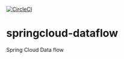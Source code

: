 [![CircleCI](https://circleci.com/gh/slswamyj/springcloud-dataflow.svg?style=svg)](https://circleci.com/gh/slswamyj/springcloud-dataflow)

# springcloud-dataflow
Spring Cloud Data flow
